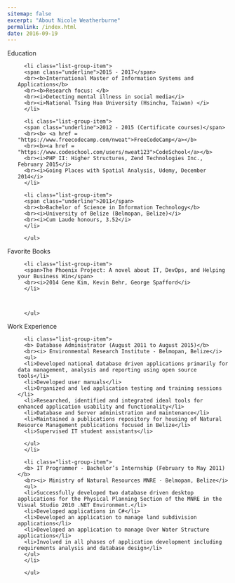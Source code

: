 ```yaml
---
sitemap: false
excerpt: "About Nicole Weatherburne"
permalink: /index.html
date: 2016-09-19
---
```

<!--<link rel="stylesheet" href="assets/css/boostrap.min.css">
<script src="https://ajax.googleapis.com/ajax/libs/jquery/1.12.4/jquery.min.js"></script>
<script src="http://maxcdn.bootstrapcdn.com/bootstrap/3.3.6/js/bootstrap.min.js"></script>-->
<!--<div class="alert alert-success" role="alert">
	Dedicated, versatile teacher and Information Technology (IT) professional currently pursuing a Master’s degree in Information Systems and Applications at the National Tsing Hua University. Contact me for résumé or for a chat.:smile:
</div>-->

<div class="panel panel-primary">
      <div class="panel-heading">Education</div>
      <ul class="list-group">

      <li class="list-group-item">
      <span class="underline">2015 - 2017</span>
      <br><b>International Master of Information Systems and Applications</b>
      <br><b>Research focus: </b>
      <br><i>Detecting mental illness in social media</i>
      <br><i>National Tsing Hua University (Hsinchu, Taiwan) </i>
      </li>

      <li class="list-group-item">
      <span class="underline">2012 - 2015 (Certificate courses)</span>
      <br><b> <a href = "https://www.freecodecamp.com/nweat">FreeCodeCamp</a></b>
      <br><b><a href = "https://www.codeschool.com/users/nweat123">CodeSchool</a></b>
      <br><i>PHP II: Higher Structures, Zend Technologies Inc., February 2015</i>
      <br><i>Going Places with Spatial Analysis, Udemy, December 2014</i>
      </li>

      <li class="list-group-item">
      <span class="underline">2011</span>
      <br><b>Bachelor of Science in Information Technology</b>
      <br><i>University of Belize (Belmopan, Belize)</i>
      <br><i>Cum Laude honours, 3.52</i>
      </li>

      </ul>
</div>

<div class="panel panel-primary">
      <div class="panel-heading">Favorite Books</div>
      <ul class="list-group">

      <li class="list-group-item">
      <span>The Phoenix Project: A novel about IT, DevOps, and Helping your Business Win</span>
      <br><i>2014 Gene Kim, Kevin Behr, George Spafford</i>
      </li>

     

      </ul>
</div>


<div class="panel panel-primary">
      <div class="panel-heading">Work Experience</div>
      <ul class="list-group">

      <li class="list-group-item">
      <b> Database Administrator (August 2011 to August 2015)</b>
      <br><i> Environmental Research Institute - Belmopan, Belize</i>
      <ul>
      <li>Developed national database driven applications primarily for data management, analysis and reporting using open source tools</li>
      <li>Developed user manuals</li>
      <li>Organized and led application testing and training sessions </li>
      <li>Researched, identified and integrated ideal tools for enhanced application usability and functionality</li>
      <li>Database and Server administration and maintenance</li>
      <li>Maintained a publications repository for housing of Natural Resource Management publications focused in Belize</li>
      <li>Supervised IT student assistants</li>

      </ul>
      </li>

      <li class="list-group-item">
      <b> IT Programmer - Bachelor’s Internship (February to May 2011)</b>
      <br><i> Ministry of Natural Resources MNRE - Belmopan, Belize</i>
      <ul>
      <li>Successfully developed two database driven desktop applications for the Physical Planning Section of the MNRE in the Visual Studio 2010 .NET Environment.</li>
      <li>Developed applications in C#</li>
      <li>Developed an application to manage land subdivision applications</li>
      <li>Developed an application to manage Over Water Structure applications</li>
      <li>Involved in all phases of application development including requirements analysis and database design</li>
      </ul>
      </li>

      </ul>
</div>
